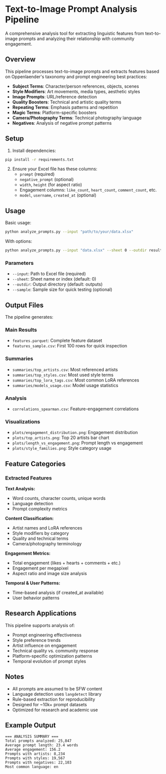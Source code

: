 # Text-to-Image Prompt Analysis Pipeline

A comprehensive analysis tool for extracting linguistic features from text-to-image prompts and analyzing their relationship with community engagement.

## Overview

This pipeline processes text-to-image prompts and extracts features based on Oppenlaender's taxonomy and prompt engineering best practices:

- **Subject Terms**: Character/person references, objects, scenes
- **Style Modifiers**: Art movements, media types, aesthetic styles  
- **Image Prompts**: URL/reference detection
- **Quality Boosters**: Technical and artistic quality terms
- **Repeating Terms**: Emphasis patterns and repetition
- **Magic Terms**: Platform-specific boosters
- **Camera/Photography Terms**: Technical photography language
- **Negatives**: Analysis of negative prompt patterns

## Setup

1. Install dependencies:
```bash
pip install -r requirements.txt
```

2. Ensure your Excel file has these columns:
   - `prompt` (required)
   - `negative_prompt` (optional)
   - `width`, `height` (for aspect ratio)
   - Engagement columns: `like_count`, `heart_count`, `comment_count`, etc.
   - `model`, `username`, `created_at` (optional)

## Usage

Basic usage:
```bash
python analyze_prompts.py --input "path/to/your/data.xlsx"
```

With options:
```bash
python analyze_prompts.py --input "data.xlsx" --sheet 0 --outdir results --sample 1000
```

### Parameters

- `--input`: Path to Excel file (required)
- `--sheet`: Sheet name or index (default: 0)
- `--outdir`: Output directory (default: outputs)
- `--sample`: Sample size for quick testing (optional)

## Output Files

The pipeline generates:

### Main Results
- `features.parquet`: Complete feature dataset
- `features_sample.csv`: First 100 rows for quick inspection

### Summaries
- `summaries/top_artists.csv`: Most referenced artists
- `summaries/top_styles.csv`: Most used style terms
- `summaries/top_lora_tags.csv`: Most common LoRA references
- `summaries/models_usage.csv`: Model usage statistics

### Analysis
- `correlations_spearman.csv`: Feature-engagement correlations

### Visualizations
- `plots/engagement_distribution.png`: Engagement distribution
- `plots/top_artists.png`: Top 20 artists bar chart
- `plots/length_vs_engagement.png`: Prompt length vs engagement
- `plots/style_families.png`: Style category usage

## Feature Categories

### Extracted Features

**Text Analysis:**
- Word counts, character counts, unique words
- Language detection
- Prompt complexity metrics

**Content Classification:**
- Artist names and LoRA references
- Style modifiers by category
- Quality and technical terms
- Camera/photography terminology

**Engagement Metrics:**
- Total engagement (likes + hearts + comments + etc.)
- Engagement per megapixel
- Aspect ratio and image size analysis

**Temporal & User Patterns:**
- Time-based analysis (if created_at available)
- User behavior patterns

## Research Applications

This pipeline supports analysis of:
- Prompt engineering effectiveness
- Style preference trends
- Artist influence on engagement
- Technical quality vs. community response
- Platform-specific optimization patterns
- Temporal evolution of prompt styles

## Notes

- All prompts are assumed to be SFW content
- Language detection uses `langdetect` library
- Rule-based extraction for reproducibility
- Designed for ~10k+ prompt datasets
- Optimized for research and academic use

## Example Output

```
=== ANALYSIS SUMMARY ===
Total prompts analyzed: 25,847
Average prompt length: 23.4 words
Average engagement: 156.2
Prompts with artists: 8,234
Prompts with styles: 19,567
Prompts with negatives: 22,103
Most common language: en